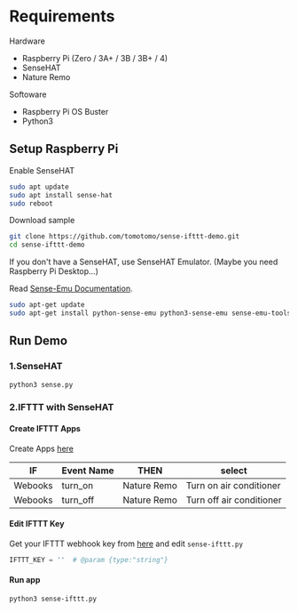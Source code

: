 # Requirements

Hardware

* Raspberry Pi (Zero / 3A+ / 3B / 3B+ / 4)
* SenseHAT
* Nature Remo

Softoware

* Raspberry Pi OS Buster
* Python3

## Setup Raspberry Pi

Enable SenseHAT

```bash
sudo apt update
sudo apt install sense-hat
sudo reboot
```

Download sample

```bash
git clone https://github.com/tomotomo/sense-ifttt-demo.git
cd sense-ifttt-demo
```

If you don't have a SenseHAT, use SenseHAT Emulator. (Maybe you need Raspberry Pi Desktop...)

Read [Sense-Emu Documentation](https://sense-emu.readthedocs.io/en/v1.0/install.html).

```bash
sudo apt-get update
sudo apt-get install python-sense-emu python3-sense-emu sense-emu-tools
```

## Run Demo

### 1.SenseHAT

```bash
python3 sense.py
```

### 2.IFTTT with SenseHAT

#### Create IFTTT Apps

Create Apps [here](https://ifttt.com/create)

IF|Event Name|THEN|select
---|---|---|---
Webooks|turn_on|Nature Remo|Turn on air conditioner
Webooks|turn_off|Nature Remo|Turn off air conditioner

#### Edit IFTTT Key

Get your IFTTT webhook key from [here](https://ifttt.com/maker_webhooks/settings) and edit `sense-ifttt.py`

```python
IFTTT_KEY = ''  # @param {type:"string"}
```

#### Run app

```bash
python3 sense-ifttt.py
```
